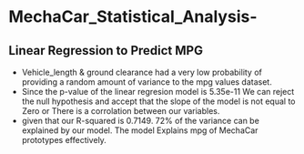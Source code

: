 # MechaCar_Statistical_Analysis-
## Linear Regression to Predict MPG
- Vehicle_length & ground clearance had a very low probability of providing a random amount of variance to the mpg values dataset.
- Since the p-value of the linear regresion model is 5.35e-11 We can reject the null hypothesis and accept that the slope of the model is not equal to Zero or There is a corrolation between our variables.
- given that our R-squared is 0.7149. 72% of the variance can be explained by our model. The model Explains mpg of MechaCar prototypes effectively.
